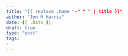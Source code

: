 ```yaml
---
title: "{{ replace .Name "-" " " | title }}"
author: "Jon M Harris"
date: {{ .Date }}
draft: true
type: "post"
tags:
-
---
```


